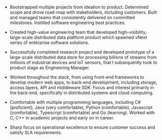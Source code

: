 - Bootstrapped multiple projects from ideation to product. Determined scope and drove road-map with stakeholders, including customers. Built and managed teams that consistently delivered on committed milestones. Instilled software engineering best practices.

- Created high-value engineering team that developed high-visibility, large-scale distributed data platform product which spawned vNext series of enterprise software solutions.

- Successfully completed research project and developed prototype of a large-scale distributed data store for processing billions of streams from millions of industrial devices and IoT sensors, that I subsequently took to product stage as Engineering Manager.

- Worked throughout the stack, from using front-end frameworks to develop modern web apps, to back-end development, including storage, access layers, API and middleware SDK. Focus and interest primarily in the back-end, specifically in distributed systems and cloud computing.

- Comfortable with multiple programming languages, including C# (proficient), Java (very comfortable), Python (comfortable), Javascript (comfortable), Typescript (comfortable) and Go (learning). Worked with C, C++ in academic projects and early on in career.

- Sharp focus on operational excellence to ensure customer success and satisfy SLA requirements.
